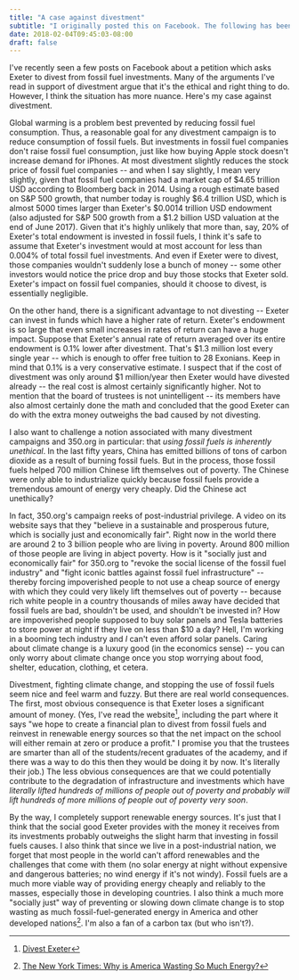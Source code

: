 ```yaml
---
title: "A case against divestment"
subtitle: "I originally posted this on Facebook. The following has been slightly edited."
date: 2018-02-04T09:45:03-08:00
draft: false
---
```


I've recently seen a few posts on Facebook about a petition which asks Exeter to divest from fossil fuel investments. Many of the arguments I've read in support of divestment argue that it's the ethical and right thing to do. However, I think the situation has more nuance. Here's my case against divestment.

Global warming is a problem best prevented by reducing fossil fuel consumption. Thus, a reasonable goal for any divestment campaign is to reduce consumption of fossil fuels. But investments in fossil fuel companies don't raise fossil fuel consumption, just like how buying Apple stock doesn't increase demand for iPhones. At most divestment slightly reduces the stock price of fossil fuel companies -- and when I say slightly, I mean very slightly, given that fossil fuel companies had a market cap of $4.65 trillion USD according to Bloomberg back in 2014. Using a rough estimate based on S&P 500 growth, that number today is roughly $6.4 trillion USD, which is almost 5000 times larger than Exeter's $0.0014 trillion USD endowment (also adjusted for S&P 500 growth from a $1.2 billion USD valuation at the end of June 2017). Given that it's highly unlikely that more than, say, 20% of Exeter's total endowment is invested in fossil fuels, I think it's safe to assume that Exeter's investment would at most account for less than 0.004% of total fossil fuel investments. And even if Exeter were to divest, those companies wouldn't suddenly lose a bunch of money -- some other investors would notice the price drop and buy those stocks that Exeter sold. Exeter's impact on fossil fuel companies, should it choose to divest, is essentially negligible.

On the other hand, there is a significant advantage to not divesting -- Exeter can invest in funds which have a higher rate of return. Exeter's endowment is so large that even small increases in rates of return can have a huge impact. Suppose that Exeter's annual rate of return averaged over its entire endowment is 0.1% lower after divestment. That's $1.3 million lost every single year -- which is enough to offer free tuition to 28 Exonians. Keep in mind that 0.1% is a very conservative estimate. I suspect that if the cost of divestment was only around $1 million/year then Exeter would have divested already -- the real cost is almost certainly significantly higher. Not to mention that the board of trustees is not unintelligent -- its members have also almost certainly done the math and concluded that the good Exeter can do with the extra money outweighs the bad caused by not divesting.

I also want to challenge a notion associated with many divestment campaigns and 350.org in particular: that _using fossil fuels is inherently unethical_. In the last fifty years, China has emitted billions of tons of carbon dioxide as a result of burning fossil fuels. But in the process, those fossil fuels helped 700 million Chinese lift themselves out of poverty. The Chinese were only able to industrialize quickly because fossil fuels provide a tremendous amount of energy very cheaply. Did the Chinese act unethically?

In fact, 350.org's campaign reeks of post-industrial privilege. A video on its website says that they "believe in a sustainable and prosperous future, which is socially just and economically fair". Right now in the world there are around 2 to 3 billion people who are living in poverty. Around 800 million of those people are living in abject poverty. How is it "socially just and economically fair" for 350.org to "revoke the social license of the fossil fuel industry" and "fight iconic battles against fossil fuel infrastructure" -- thereby forcing impoverished people to not use a cheap source of energy with which they could very likely lift themselves out of poverty -- because rich white people in a country thousands of miles away have decided that fossil fuels are bad, shouldn't be used, and shouldn't be invested in? How are impoverished people supposed to buy solar panels and Tesla batteries to store power at night if they live on less than \$10 a day? Hell, I'm working in a booming tech industry and _I_ can't even afford solar panels. Caring about climate change is a luxury good (in the economics sense) -- you can only worry about climate change once you stop worrying about food, shelter, education, clothing, et cetera.

Divestment, fighting climate change, and stopping the use of fossil fuels seem nice and feel warm and fuzzy. But there are real world consequences. The first, most obvious consequence is that Exeter loses a significant amount of money. (Yes, I've read the website[^2], including the part where it says "we hope to create a financial plan to divest from fossil fuels and reinvest in renewable energy sources so that the net impact on the school will either remain at zero or produce a profit." I promise you that the trustees are smarter than all of the students/recent graduates of the academy, and if there was a way to do this then they would be doing it by now. It's literally their job.) The less obvious consequences are that we could potentially contribute to the degradation of infrastructure and investments which have _literally lifted hundreds of millions of people out of poverty and probably will lift hundreds of more millions of people out of poverty very soon_.

By the way, I completely support renewable energy sources. It's just that I think that the social good Exeter provides with the money it receives from its investments probably outweighs the slight harm that investing in fossil fuels causes. I also think that since we live in a post-industrial nation, we forget that most people in the world can't afford renewables and the challenges that come with them (no solar energy at night without expensive and dangerous batteries; no wind energy if it's not windy). Fossil fuels are a much more viable way of providing energy cheaply and reliably to the masses, especially those in developing countries. I also think a much more "socially just" way of preventing or slowing down climate change is to stop wasting as much fossil-fuel-generated energy in America and other developed nations[^1]. I'm also a fan of a carbon tax (but who isn't?).

[^1]: [The New York Times: Why is America Wasting So Much Energy?](https://www.nytimes.com/2017/11/07/opinion/bipartisan-energy-efficiency.html)
[^2]: [Divest Exeter](https://divestexeter.weebly.com/)
